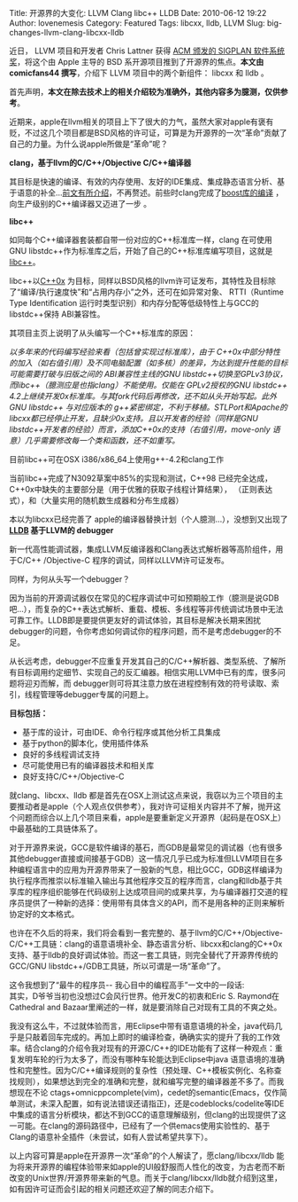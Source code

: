 Title: 开源界的大变化: LLVM Clang libc++ LLDB 
Date: 2010-06-12 19:22
Author: lovenemesis
Category: Featured
Tags: libcxx, lldb, LLVM
Slug: big-changes-llvm-clang-libcxx-lldb

近日， LLVM 项目和开发者 Chris Lattner 获得 [ACM 颁发的 SIGPLAN
软件系统奖](http://blog.llvm.org/2010/06/llvm-receives-first-ever-sigplan.html)，将这个由
Apple 主导的 BSD 系开源项目推到了开源界的焦点。**本文由 comicfans44
撰写**，介绍下 LLVM 项目中的两个新组件： libcxx 和 lldb 。

首先声明，**本文在除去技术上的相关介绍较为准确外，其他内容多为臆测，仅供参考**。

近期来，apple在llvm相关的项目上下了很大的力气，虽然大家对apple有褒有贬，不过这几个项目都是BSD风格的许可证，可算是为开源界的一次“革命”贡献了自己的力量。为什么说apple所做是“革命”呢？

**clang，基于llvm的C/C++/Objective C/C++编译器**

其目标是快速的编译、有效的内存使用、友好的IDE集成、集成静态语言分析、基于语意的补全...[前文有所介绍](http://linuxtoy.org/archives/llvm-and-clang.html)，不再赘述。前些时clang完成了[boost库的编译](http://www.boost.org/development/tests/release/developer/summary.html)
，向生产级别的C++编译器又迈进了一步 。

**libc++**

如同每个C++编译器套装都自带一份对应的C++标准库一样，clang 在可使用GNU
libstdc++作为标准库之后，开始了自己的C++标准库编写项目，这就是[libc++](http://libcxx.llvm.org)。

libc++以[C++0x](//www.open-std.org/jtc1/sc22/wg21/docs/papers/2010/n3092.pdf)
为目标，同样以BSD风格的llvm许可证发布，其特性及目标除了“编译/执行速度快”和“占用内存小”之外，还可在如异常对象、
RTTI（Runtime Type Identification
运行时类型识别）和内存分配等低级特性上与GCC的libstdc++保持 ABI兼容性。

其项目主页上说明了从头编写一个C++标准库的原因：

*以多年来的代码编写经验来看（包括曾实现过标准库），由于
C++0x中部分特性的加入（如右值引用）及不同电脑配置（如多核）的差异，为达到提升性能的目标可能需要打破与旧版之间的
ABI兼容性主线的GNU
libstdc++切换至GPLv3协议，而libc++（臆测应是也指clang）不能使用。仅能在
GPLv2授权的GNU libstdc++
4.2上继续开发0x标准库。与其fork代码后再修改，还不如从头开始写起。此外
GNU libstdc++ 与对应版本的
g++紧密绑定，不利于移植。STLPort和Apache的libcxx都已经停止开发，且缺少0x支持。且以开发者的经验（同样是GNU
libstdc++开发者的经验）而言，添加C++0x的支持（右值引用，move-only
语意）几乎需要修改每一个类和函数，还不如重写。*

目前libc++可在OSX i386/x86\_64上使用g++-4.2和clang工作

当前libc++完成了N3092草案中85%的实现和测试，C++98
已经完全达成，C++0x中缺失的主要部分是（用于优雅的获取子线程计算结果），
（正则表达式），和（大量实用的随机数生成器和分布生成器）

本以为libcxx已经完善了
apple的编译器替换计划（个人臆测...），没想到又出现了
**[LLDB](http://lldb.llvm.org) 基于LLVM的 debugger**

新一代高性能调试器，集成LLVM反编译器和Clang表达式解析器等高阶组件，用于C/C++
/Objective-C 程序的调试，同样以LLVM许可证发布。

同样，为何从头写一个debugger？  

因为当前的开源调试器仅在常见的C程序调试中可如预期般工作（臆测是说GDB吧...），而复杂的C++表达式解析、重载、模板、多线程等非传统调试场景中无法可靠工作。LLDB即是要提供更友好的调试体验，其目标是解决长期来困扰debugger的问题，令你考虑如何调试你的程序问题，而不是考虑debugger的不足。

从长远考虑，debugger不应重复开发其自己的C/C++解析器、类型系统、了解所有目标调用约定细节、实现自己的反汇编器。相信实用LLVM中已有的库，很多问题将迎刃而解，而
debugger则可将其注意力放在进程控制有效的符号读取、索引，线程管理等debugger专属的问题上。

**目标包括：**

-   基于库的设计，可由IDE、命令行程序或其他分析工具集成
-   基于python的脚本化，使用插件体系
-   良好的多线程调试支持
-   尽可能使用已有的编译器技术和相关库
-   良好支持C/C++/Objective-C

就clang、libcxx、lldb
都是首先在OSX上测试这点来说，我窃以为三个项目的主要推动者是apple（个人观点仅供参考），我对许可证相关内容并不了解，抛开这个问题而综合以上几个项目来看，apple是要重新定义开源界（起码是在OSX上）中最基础的工具链体系了。

对于开源界来说，GCC是软件编译的基石，而GDB是最常见的调试器（也有很多其他debugger直接或间接基于GDB）这一情况几乎已成为标准但LLVM项目在多种编程语言中的应用为开源界带来了一股新的气息，相比GCC，GDB这样编译为执行程序而推崇以标准输入输出与其他程序交互的程序而言，clang和lldb基于共享库的程序组织能够在代码级别上达成项目间的成果共享，为与编译器打交道的程序员提供了一种新的选择：使用带有具体含义的API，而不是用各种的正则来解析协定好的文本格式。

也许在不久后的将来，我们将会看到一套完整的、基于llvm的C/C++/Objective-C/C++工具链：clang的语意语境补全、静态语言分析、libcxx和clang的C++0x支持、基于lldb的良好调试体验。而这一套工具链，则完全替代了开源界传统的GCC/GNU
libstdc++/GDB工具链，所以可谓是一场“革命”了。

这令我想到了“最牛的程序员-- 我心目中的编程高手”一文中的一段话:  
其实，D爷爷当初也没想过C会风行世界。他开发C的初衷和Eric S.
Raymond在Cathedral and
Bazaar里阐述的一样，就是要消除自己对现有工具的不爽之处。

我没有这么牛，不过就体验而言，用Eclipse中带有语意语境的补全，java代码几乎是只敲着回车完成的。再加上即时的编译检查，确确实实的提升了我的工作效率。结合clang的介绍令我对现有的开源C/C++的IDE功能有了这样一种观点：重复发明车轮的行为太多了，而没有哪种车轮能达到Eclipse中java
语意语境的准确性和完整性。因为C/C++编译规则的复杂性（预处理、C++模板实例化、名称查找规则），如果想达到完全的准确和完整，就和编写完整的编译器差不多了。而我想现在不论
ctags+omnicppcomplete(vim)，cedet的semantic(Emacs，仅作简单测试，未深入配置，如有说法错误还请指正)，还是codeblocks/codelite等IDE中集成的语言分析模块，都达不到GCC的语意理解级别，但clang的出现提供了这一可能。在clang的源码路径中，已经有了一个供emacs使用实验性的、基于Clang的语意补全插件（未尝试，如有人尝试希望共享下）。

以上内容可算是apple在开源界一次“革命”的个人解读了，愿clang/libcxx/lldb
能为将来开源界的编程体验带来如apple的UI般舒服而人性化的改变，为古老而不断改变的Unix世界/开源界带来新的气息。而关于clang/libcxx/lldb就介绍到这里，如有因许可证而会引起的相关问题还欢迎了解的同志介绍下。
